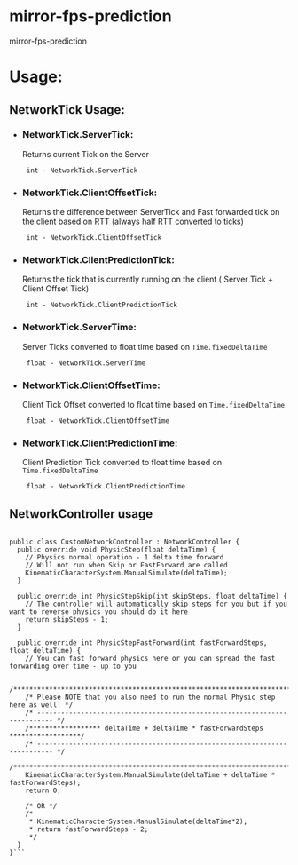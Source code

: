 # mirror-fps-prediction
mirror-fps-prediction

# Usage:

## NetworkTick Usage:
- ### NetworkTick.ServerTick: 
    Returns current Tick on the Server
  ```
   int - NetworkTick.ServerTick
  ```
- ### NetworkTick.ClientOffsetTick: 
    Returns the difference between ServerTick and Fast forwarded tick on the client based on RTT (always half RTT converted to ticks)
  ```
   int - NetworkTick.ClientOffsetTick
  ```
- ### NetworkTick.ClientPredictionTick:
  Returns the tick that is currently running on the client ( Server Tick + Client Offset Tick)
  ```
   int - NetworkTick.ClientPredictionTick
  ```

- ### NetworkTick.ServerTime:
  Server Ticks converted to float time based on `Time.fixedDeltaTime`
  ```
   float - NetworkTick.ServerTime
  ```

- ### NetworkTick.ClientOffsetTime:
  Client Tick Offset converted to float time based on `Time.fixedDeltaTime`
  ```
   float - NetworkTick.ClientOffsetTime
  ```

- ### NetworkTick.ClientPredictionTime:
  Client Prediction Tick converted to float time based on `Time.fixedDeltaTime`
  ```
   float - NetworkTick.ClientPredictionTime
  ```

## NetworkController usage
```using NetworkScripts;

public class CustomNetworkController : NetworkController {
  public override void PhysicStep(float deltaTime) {
    // Physics normal operation - 1 delta time forward
    // Will not run when Skip or FastForward are called
    KinematicCharacterSystem.ManualSimulate(deltaTime);
  }

  public override int PhysicStepSkip(int skipSteps, float deltaTime) {
    // The controller will automatically skip steps for you but if you want to reverse physics you should do it here
    return skipSteps - 1;
  }

  public override int PhysicStepFastForward(int fastForwardSteps, float deltaTime) {
    // You can fast forward physics here or you can spread the fast forwarding over time - up to you

    /******************************************************************************/
    /* Please NOTE that you also need to run the normal Physic step here as well! */
    /* -------------------------------------------------------------------------- */
    /****************** deltaTime + deltaTime * fastForwardSteps ******************/
    /* -------------------------------------------------------------------------- */
    /******************************************************************************/
    KinematicCharacterSystem.ManualSimulate(deltaTime + deltaTime * fastForwardSteps);
    return 0;

    /* OR */
    /*
     * KinematicCharacterSystem.ManualSimulate(deltaTime*2);
     * return fastForwardSteps - 2; 
     */
  }
}```